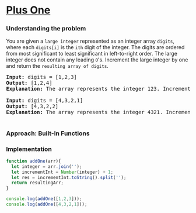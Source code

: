 # [Plus One](https://leetcode.com/problems/plus-one/)

### Understanding the problem

You are given a `large integer` represented as an integer array `digits`, where each `digits[i]` is the `ith` digit of the integer. The digits are ordered from most significant to least significant in left-to-right order. The large integer does not contain any leading `0`'s.
Increment the large integer by one and return the `resulting array of digits`.

<pre>
<b>Input:</b> digits = [1,2,3]
<b>Output:</b> [1,2,4]
<b>Explanation:</b> The array represents the integer 123. Incrementing by one gives 123 + 1 = 124. Thus, the result should be [1,2,4].

<b>Input:</b> digits = [4,3,2,1]
<b>Output:</b> [4,3,2,2]
<b>Explanation:</b> The array represents the integer 4321. Incrementing by one gives 4321 + 1 = 4322. Thus, the result should be [4,3,2,2].
</pre>

#
### Approach: Built-In Functions

### Implementation
```js
function addOne(arr){
  let integer = arr.join('');
  let incrementInt = Number(integer) + 1;
  let res = incrementInt.toString().split('');
  return resultingArr;
}

console.log(addOne([1,2,3]));
console.log(addOne([4,3,2,1]));
```
